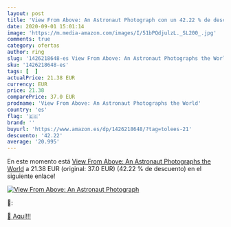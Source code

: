 ```yaml
---
layout: post
title: 'View From Above: An Astronaut Photograph con un 42.22 % de descuento'
date: 2020-09-01 15:01:14
image: 'https://m.media-amazon.com/images/I/51bPQdjulzL._SL200_.jpg'
comments: true
category: ofertas
author: ring
slug: '1426218648-es View From Above: An Astronaut Photographs the World'
sku: '1426218648-es'
tags: [  ]
actualPrice: 21.38 EUR
currency: EUR
price: 21.38
comparePrice: 37.0 EUR
prodname: 'View From Above: An Astronaut Photographs the World'
country: 'es'
flag: '🇪🇸'
brand: ''
buyurl: 'https://www.amazon.es/dp/1426218648/?tag=tolees-21'
descuento: '42.22'
average: '20.995'
---
```


En este momento está [View From Above: An Astronaut Photographs the World](https://www.amazon.es/dp/1426218648/?tag=tolees-21) a 21.38 EUR (original: 37.0 EUR) (42.22 %  de descuento) en el siguiente enlace!

[![View From Above: An Astronaut Photograph](https://m.media-amazon.com/images/I/51bPQdjulzL._SL200_.jpg)](https://www.amazon.es/dp/1426218648/?tag=tolees-21)

🔎:


[🛒 Aquí!!!](https://www.amazon.es/dp/1426218648/?tag=tolees-21)
